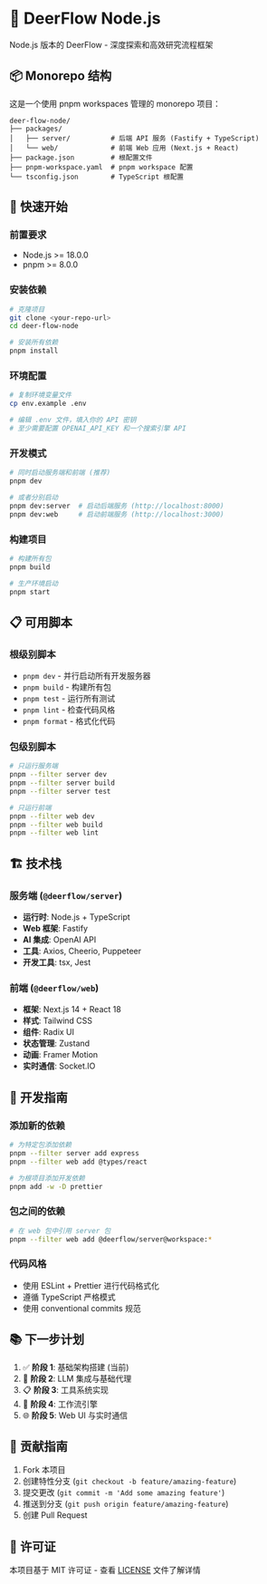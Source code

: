 # 🦌 DeerFlow Node.js

Node.js 版本的 DeerFlow - 深度探索和高效研究流程框架

## 📦 Monorepo 结构

这是一个使用 pnpm workspaces 管理的 monorepo 项目：

```
deer-flow-node/
├── packages/
│   ├── server/          # 后端 API 服务 (Fastify + TypeScript)
│   └── web/             # 前端 Web 应用 (Next.js + React)
├── package.json         # 根配置文件
├── pnpm-workspace.yaml  # pnpm workspace 配置
└── tsconfig.json        # TypeScript 根配置
```

## 🚀 快速开始

### 前置要求

- Node.js >= 18.0.0
- pnpm >= 8.0.0

### 安装依赖

```bash
# 克隆项目
git clone <your-repo-url>
cd deer-flow-node

# 安装所有依赖
pnpm install
```

### 环境配置

```bash
# 复制环境变量文件
cp env.example .env

# 编辑 .env 文件，填入你的 API 密钥
# 至少需要配置 OPENAI_API_KEY 和一个搜索引擎 API
```

### 开发模式

```bash
# 同时启动服务端和前端 (推荐)
pnpm dev

# 或者分别启动
pnpm dev:server  # 启动后端服务 (http://localhost:8000)
pnpm dev:web     # 启动前端服务 (http://localhost:3000)
```

### 构建项目

```bash
# 构建所有包
pnpm build

# 生产环境启动
pnpm start
```

## 📋 可用脚本

### 根级别脚本

- `pnpm dev` - 并行启动所有开发服务器
- `pnpm build` - 构建所有包
- `pnpm test` - 运行所有测试
- `pnpm lint` - 检查代码风格
- `pnpm format` - 格式化代码

### 包级别脚本

```bash
# 只运行服务端
pnpm --filter server dev
pnpm --filter server build
pnpm --filter server test

# 只运行前端
pnpm --filter web dev
pnpm --filter web build
pnpm --filter web lint
```

## 🏗️ 技术栈

### 服务端 (`@deerflow/server`)
- **运行时**: Node.js + TypeScript
- **Web 框架**: Fastify
- **AI 集成**: OpenAI API
- **工具**: Axios, Cheerio, Puppeteer
- **开发工具**: tsx, Jest

### 前端 (`@deerflow/web`)
- **框架**: Next.js 14 + React 18
- **样式**: Tailwind CSS
- **组件**: Radix UI
- **状态管理**: Zustand
- **动画**: Framer Motion
- **实时通信**: Socket.IO

## 🔧 开发指南

### 添加新的依赖

```bash
# 为特定包添加依赖
pnpm --filter server add express
pnpm --filter web add @types/react

# 为根项目添加开发依赖
pnpm add -w -D prettier
```

### 包之间的依赖

```bash
# 在 web 包中引用 server 包
pnpm --filter web add @deerflow/server@workspace:*
```

### 代码风格

- 使用 ESLint + Prettier 进行代码格式化
- 遵循 TypeScript 严格模式
- 使用 conventional commits 规范

## 📚 下一步计划

1. ✅ **阶段 1**: 基础架构搭建 (当前)
2. 🔄 **阶段 2**: LLM 集成与基础代理
3. 📋 **阶段 3**: 工具系统实现
4. 🔀 **阶段 4**: 工作流引擎
5. 🌐 **阶段 5**: Web UI 与实时通信

## 🤝 贡献指南

1. Fork 本项目
2. 创建特性分支 (`git checkout -b feature/amazing-feature`)
3. 提交更改 (`git commit -m 'Add some amazing feature'`)
4. 推送到分支 (`git push origin feature/amazing-feature`)
5. 创建 Pull Request

## 📄 许可证

本项目基于 MIT 许可证 - 查看 [LICENSE](LICENSE) 文件了解详情 